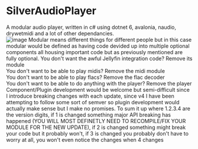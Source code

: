 # SilverAudioPlayer
A modular audio player, written in c# using dotnet 6, avalonia, naudio, drywetmidi and a lot of other dependancies.  
![image](https://user-images.githubusercontent.com/46320280/199335292-e41cf205-1484-4f92-8da3-2964c0bda517.png)
Modular means different things for different people but in this case modular would be defined as having code devided up into multiple optional components all housing important code but as previously mentioned are fully optional.
You don't want the awful Jellyfin integration code? Remove its module  
You don't want to be able to play midis? Remove the midi module  
You don't want to be able to play flacs? Remove the flac decoder  
You don't want to be able to do anything with the player? Remove the player  
Component/Plugin development would be welcome but semi-difficult since I introduce breaking changes with each update, since v4 I have been attempting to follow some sort of semver so plugin development would actually make sense but I make no promises. To sum it up where 1.2.3.4 are the version digits, if 1 is changed something major API breaking has happened (YOU WILL MOST DEFINETLY NEED TO RECOMPILE/FIX YOUR MODULE FOR THE NEW UPDATE), if 2 is changed something might break your code but it probably won't, if 3 is changed you probably don't have to worry at all, you won't even notice the changes when 4 changes
